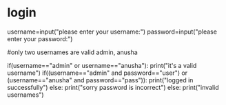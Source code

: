 # login




username=input("please enter your username:")
password=input("please enter your password:")

#only two usernames are valid admin, anusha

if(username=="admin" or username=="anusha"):
    print("it's a valid username")
    if((username=="admin" and password=="user") or (username=="anusha" and password=="pass")):
        print("logged in successfully")
    else:
        print("sorry password is incorrect")
else:
    print("invalid usernames")
      
